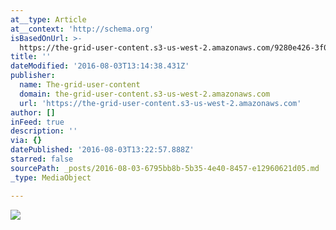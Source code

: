 ```yaml
---
at__type: Article
at__context: 'http://schema.org'
isBasedOnUrl: >-
  https://the-grid-user-content.s3-us-west-2.amazonaws.com/9280e426-3f07-4dbf-9a35-571433f24107.jpg
title: ''
dateModified: '2016-08-03T13:14:38.431Z'
publisher:
  name: The-grid-user-content
  domain: the-grid-user-content.s3-us-west-2.amazonaws.com
  url: 'https://the-grid-user-content.s3-us-west-2.amazonaws.com'
author: []
inFeed: true
description: ''
via: {}
datePublished: '2016-08-03T13:22:57.888Z'
starred: false
sourcePath: _posts/2016-08-03-6795bb8b-5b35-4e40-8457-e12960621d05.md
_type: MediaObject

---
```

![](https://the-grid-user-content.s3-us-west-2.amazonaws.com/9280e426-3f07-4dbf-9a35-571433f24107.jpg)
